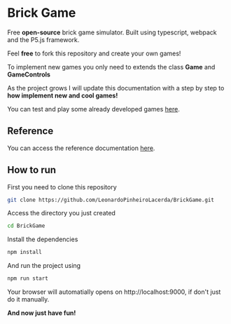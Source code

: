 # Brick Game

Free **open-source** brick game simulator. Built using typescript, webpack and the P5.js framework.

Feel **free** to fork this repository and create your own games!

To implement new games you only need to extends the class **Game** and **GameControls**

As the project grows I will update this documentation with a step by step to **how implement new and cool games!**

You can test and play some already developed games [here](http://gamebrick.com.br).

## Reference

You can access the reference documentation [here](https://gamebrick.com.br/docs).

## How to run

First you need to clone this repository

```bash
git clone https://github.com/LeonardoPinheiroLacerda/BrickGame.git
```

Access the directory you just created

```bash
cd BrickGame
```

Install the dependencies

```bash
npm install
```

And run the project using

```bash
npm run start
```

Your browser will automatially opens on http://localhost:9000, if don't just do it manually.

**And now just have fun!**
